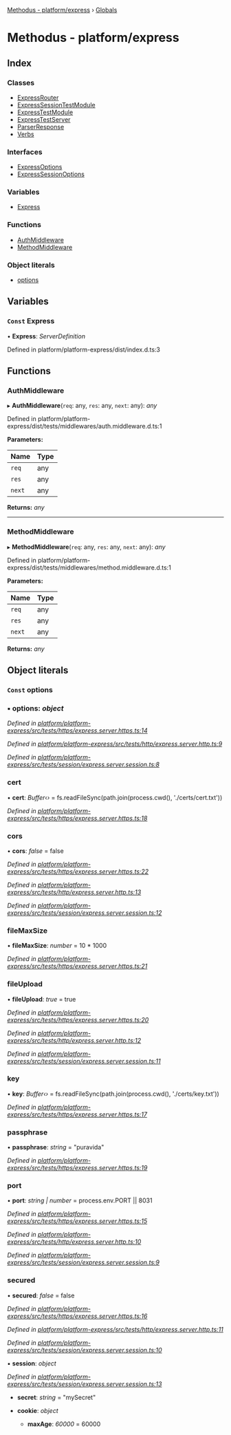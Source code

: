 [Methodus - platform/express](README.md) › [Globals](globals.md)

# Methodus - platform/express

## Index

### Classes

* [ExpressRouter](classes/expressrouter.md)
* [ExpressSessionTestModule](classes/expresssessiontestmodule.md)
* [ExpressTestModule](classes/expresstestmodule.md)
* [ExpressTestServer](classes/expresstestserver.md)
* [ParserResponse](classes/parserresponse.md)
* [Verbs](classes/verbs.md)

### Interfaces

* [ExpressOptions](interfaces/expressoptions.md)
* [ExpressSessionOptions](interfaces/expresssessionoptions.md)

### Variables

* [Express](globals.md#const-express)

### Functions

* [AuthMiddleware](globals.md#authmiddleware)
* [MethodMiddleware](globals.md#methodmiddleware)

### Object literals

* [options](globals.md#const-options)

## Variables

### `Const` Express

• **Express**: *ServerDefinition*

Defined in platform/platform-express/dist/index.d.ts:3

## Functions

###  AuthMiddleware

▸ **AuthMiddleware**(`req`: any, `res`: any, `next`: any): *any*

Defined in platform/platform-express/dist/tests/middlewares/auth.middleware.d.ts:1

**Parameters:**

Name | Type |
------ | ------ |
`req` | any |
`res` | any |
`next` | any |

**Returns:** *any*

___

###  MethodMiddleware

▸ **MethodMiddleware**(`req`: any, `res`: any, `next`: any): *any*

Defined in platform/platform-express/dist/tests/middlewares/method.middleware.d.ts:1

**Parameters:**

Name | Type |
------ | ------ |
`req` | any |
`res` | any |
`next` | any |

**Returns:** *any*

## Object literals

### `Const` options

### ▪ **options**: *object*

*Defined in [platform/platform-express/src/tests/https/express.server.https.ts:14](https://github.com/nodulusteam/methodus.dev/blob/0787b65/modules/platform/platform-express/src/tests/https/express.server.https.ts#L14)*

*Defined in [platform/platform-express/src/tests/http/express.server.http.ts:9](https://github.com/nodulusteam/methodus.dev/blob/0787b65/modules/platform/platform-express/src/tests/http/express.server.http.ts#L9)*

*Defined in [platform/platform-express/src/tests/session/express.server.session.ts:8](https://github.com/nodulusteam/methodus.dev/blob/0787b65/modules/platform/platform-express/src/tests/session/express.server.session.ts#L8)*

###  cert

• **cert**: *Buffer‹›* = fs.readFileSync(path.join(process.cwd(), './certs/cert.txt'))

*Defined in [platform/platform-express/src/tests/https/express.server.https.ts:18](https://github.com/nodulusteam/methodus.dev/blob/0787b65/modules/platform/platform-express/src/tests/https/express.server.https.ts#L18)*

###  cors

• **cors**: *false* = false

*Defined in [platform/platform-express/src/tests/https/express.server.https.ts:22](https://github.com/nodulusteam/methodus.dev/blob/0787b65/modules/platform/platform-express/src/tests/https/express.server.https.ts#L22)*

*Defined in [platform/platform-express/src/tests/http/express.server.http.ts:13](https://github.com/nodulusteam/methodus.dev/blob/0787b65/modules/platform/platform-express/src/tests/http/express.server.http.ts#L13)*

*Defined in [platform/platform-express/src/tests/session/express.server.session.ts:12](https://github.com/nodulusteam/methodus.dev/blob/0787b65/modules/platform/platform-express/src/tests/session/express.server.session.ts#L12)*

###  fileMaxSize

• **fileMaxSize**: *number* = 10 * 1000

*Defined in [platform/platform-express/src/tests/https/express.server.https.ts:21](https://github.com/nodulusteam/methodus.dev/blob/0787b65/modules/platform/platform-express/src/tests/https/express.server.https.ts#L21)*

###  fileUpload

• **fileUpload**: *true* = true

*Defined in [platform/platform-express/src/tests/https/express.server.https.ts:20](https://github.com/nodulusteam/methodus.dev/blob/0787b65/modules/platform/platform-express/src/tests/https/express.server.https.ts#L20)*

*Defined in [platform/platform-express/src/tests/http/express.server.http.ts:12](https://github.com/nodulusteam/methodus.dev/blob/0787b65/modules/platform/platform-express/src/tests/http/express.server.http.ts#L12)*

*Defined in [platform/platform-express/src/tests/session/express.server.session.ts:11](https://github.com/nodulusteam/methodus.dev/blob/0787b65/modules/platform/platform-express/src/tests/session/express.server.session.ts#L11)*

###  key

• **key**: *Buffer‹›* = fs.readFileSync(path.join(process.cwd(), './certs/key.txt'))

*Defined in [platform/platform-express/src/tests/https/express.server.https.ts:17](https://github.com/nodulusteam/methodus.dev/blob/0787b65/modules/platform/platform-express/src/tests/https/express.server.https.ts#L17)*

###  passphrase

• **passphrase**: *string* = "puravida"

*Defined in [platform/platform-express/src/tests/https/express.server.https.ts:19](https://github.com/nodulusteam/methodus.dev/blob/0787b65/modules/platform/platform-express/src/tests/https/express.server.https.ts#L19)*

###  port

• **port**: *string | number* = process.env.PORT || 8031

*Defined in [platform/platform-express/src/tests/https/express.server.https.ts:15](https://github.com/nodulusteam/methodus.dev/blob/0787b65/modules/platform/platform-express/src/tests/https/express.server.https.ts#L15)*

*Defined in [platform/platform-express/src/tests/http/express.server.http.ts:10](https://github.com/nodulusteam/methodus.dev/blob/0787b65/modules/platform/platform-express/src/tests/http/express.server.http.ts#L10)*

*Defined in [platform/platform-express/src/tests/session/express.server.session.ts:9](https://github.com/nodulusteam/methodus.dev/blob/0787b65/modules/platform/platform-express/src/tests/session/express.server.session.ts#L9)*

###  secured

• **secured**: *false* = false

*Defined in [platform/platform-express/src/tests/https/express.server.https.ts:16](https://github.com/nodulusteam/methodus.dev/blob/0787b65/modules/platform/platform-express/src/tests/https/express.server.https.ts#L16)*

*Defined in [platform/platform-express/src/tests/http/express.server.http.ts:11](https://github.com/nodulusteam/methodus.dev/blob/0787b65/modules/platform/platform-express/src/tests/http/express.server.http.ts#L11)*

*Defined in [platform/platform-express/src/tests/session/express.server.session.ts:10](https://github.com/nodulusteam/methodus.dev/blob/0787b65/modules/platform/platform-express/src/tests/session/express.server.session.ts#L10)*

▪ **session**: *object*

*Defined in [platform/platform-express/src/tests/session/express.server.session.ts:13](https://github.com/nodulusteam/methodus.dev/blob/0787b65/modules/platform/platform-express/src/tests/session/express.server.session.ts#L13)*

* **secret**: *string* = "mySecret"

* **cookie**: *object*

  * **maxAge**: *60000* = 60000
